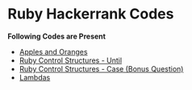 # Ruby Hackerrank Codes

**Following Codes are Present**

- [Apples and Oranges](https://github.com/swapnanildutta/Hackerrank-Codes/blob/master/Ruby/apple_and_orange.rb)
- [Ruby Control Structures - Until](https://github.com/swapnanildutta/Hackerrank-Codes/blob/master/Ruby/ruby-until.rb)
- [Ruby Control Structures - Case (Bonus Question)](https://github.com/swapnanildutta/Hackerrank-Codes/blob/master/Ruby/ruby-case.rb)
- [Lambdas](https://github.com/swapnanildutta/Hackerrank-Codes/blob/master/Ruby/ruby-lambdas.rb)